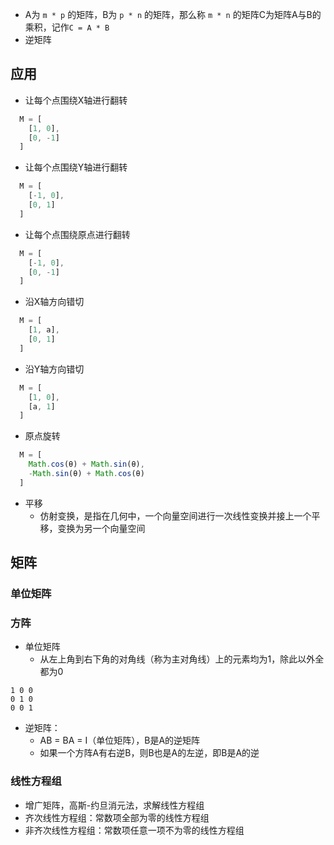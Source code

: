 - A为 `m * p` 的矩阵，B为 `p * n` 的矩阵，那么称 `m * n` 的矩阵C为矩阵A与B的乘积，记作`C = A * B`
- 逆矩阵

## 应用

- 让每个点围绕X轴进行翻转
```js
  M = [
    [1, 0],
    [0, -1]
  ]
```

- 让每个点围绕Y轴进行翻转
```js
  M = [
    [-1, 0],
    [0, 1]
  ]
```

- 让每个点围绕原点进行翻转
```js
  M = [
    [-1, 0],
    [0, -1]
  ]
```

- 沿X轴方向错切
```js
  M = [
    [1, a],
    [0, 1]
  ]
```

- 沿Y轴方向错切
```js
  M = [
    [1, 0],
    [a, 1]
  ]
```

- 原点旋转
```js
  M = [
    Math.cos(θ) + Math.sin(θ),
    -Math.sin(θ) + Math.cos(θ)
  ]
```

- 平移
  - 仿射变换，是指在几何中，一个向量空间进行一次线性变换并接上一个平移，变换为另一个向量空间


## 矩阵

### 单位矩阵

### 方阵

- 单位矩阵
  - 从左上角到右下角的对角线（称为主对角线）上的元素均为1，除此以外全都为0

```
1 0 0
0 1 0
0 0 1
```

- 逆矩阵：
  - AB = BA = I（单位矩阵），B是A的逆矩阵
  - 如果一个方阵A有右逆B，则B也是A的左逆，即B是A的逆

### 线性方程组
- 增广矩阵，高斯-约旦消元法，求解线性方程组
- 齐次线性方程组：常数项全部为零的线性方程组
- 非齐次线性方程组：常数项任意一项不为零的线性方程组
